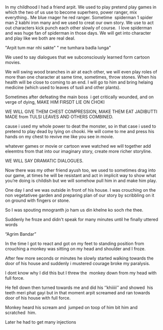 In my childhood I had a friend arpit. We used to play pretend play games in which the two of us use to become superhero, power ranger, mix everything.. Me blue rnager he red ranger. Sometime  spiderman 1 spider man 2 kabhi iron many and we used to creat our own story. We use to act out characters kick punch each other slowly of course.  I love spiderman and was huge fan of spiderman in those days. We will get into character and play like we both are real deal. 

"Arpit tum mar nhi sakte" " me tumhara badla lunga"

We used to say dialogues that we subconsciously learned form cartoon movies.

We will swing wood branches in air at each other, we will even play roles of more than one character at same time, sometimes, throw stones. When his health will be close to coming to an end. I will go to him and bring helaing medicine (which used to leaves of tusli and other plants). 

Sometimes after defeating the main boss  i get critically wounded, and on verge of dying, MAKE HIM FIRSDT LIE ON CHOKI 

WE WILL GIVE THEM CHEST COMPRESSION, MAKE THEM EAT JADIBUTTI MADE from TULSI LEAVES AND OTHERS COMBINED.

cause i used my whole power to deat the monster, so in that case i used to pretend to play dead by lying on chooki. He will come to me and press his hands on my chest to revive me like you see in movie.

whatever games or movie or cartoon wwe watched we will together add eleemtns from that into our imaginary story, create more richer storyline.

WE WILL SAY DRAMATIC DIALOGUES.

Now there was my other friend ayush too, we used to sometimes drag into our game, at times he will be resistant and act in implicit way to show what you’re doing is childish but we will somehow pull him in and make him play.

One day I and we was outside in front of his house. I was crouching on the non vegetativee garden and preparing plan of our story by scribbling on it on ground with fingers or stone.

So I was spouting mnogranth jo ham us din khelne ko soch rhe thee.  

Suddenly he froze and didn't speak for many minutes until he finally uttered words

“Agrim Bandar”

In the time I got to react and got on my feet to standing position from crouching a monkey was sitting on my head and shoulder and I froze.

After few more seconds or minutes he slowly started walking towards the door of his house and suddenly i mustered courage broke my paralysis.

I dont know why I did this but I threw the  monkey down from my head with full force.

He fell down then turned towards me and did his ‘’khiiiii’’ and showed  his teeth meri phat gayi but in that moment arpit screamed and ran towards door of his house with full force.

Monkey heard his scream and  jumped on toop of him bit him and scratched  him.

Later he had to get many injections
